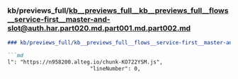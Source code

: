 ### kb/previews_full/kb__previews_full__kb__previews_full__flows__service-first__master-and-slot@auth.har.part020.md.part001.md.part002.md

```md
### kb/previews_full/kb__previews_full__flows__service-first__master-and-slot@auth.har.part020.md.part001.md (part 002)

```md
l": "https://n958200.alteg.io/chunk-KO722YSM.js",
                          "lineNumber": 0,
    
```

```

```
